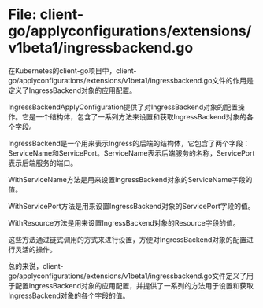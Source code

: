 # File: client-go/applyconfigurations/extensions/v1beta1/ingressbackend.go

在Kubernetes的client-go项目中，client-go/applyconfigurations/extensions/v1beta1/ingressbackend.go文件的作用是定义了IngressBackend对象的应用配置。

IngressBackendApplyConfiguration提供了对IngressBackend对象的配置操作。它是一个结构体，包含了一系列方法来设置和获取IngressBackend对象的各个字段。

IngressBackend是一个用来表示Ingress的后端的结构体，它包含了两个字段：ServiceName和ServicePort。ServiceName表示后端服务的名称，ServicePort表示后端服务的端口。

WithServiceName方法是用来设置IngressBackend对象的ServiceName字段的值。

WithServicePort方法是用来设置IngressBackend对象的ServicePort字段的值。

WithResource方法是用来设置IngressBackend对象的Resource字段的值。

这些方法通过链式调用的方式来进行设置，方便对IngressBackend对象的配置进行灵活的操作。

总的来说，client-go/applyconfigurations/extensions/v1beta1/ingressbackend.go文件定义了用于配置IngressBackend对象的应用配置，并提供了一系列的方法用于设置和获取IngressBackend对象的各个字段的值。

